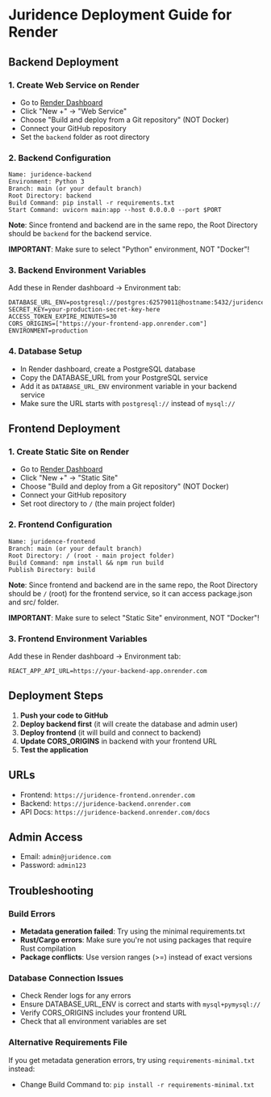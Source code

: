 # Juridence Deployment Guide for Render

## Backend Deployment

### 1. Create Web Service on Render
- Go to [Render Dashboard](https://dashboard.render.com)
- Click "New +" → "Web Service"
- Choose "Build and deploy from a Git repository" (NOT Docker)
- Connect your GitHub repository
- Set the `backend` folder as root directory

### 2. Backend Configuration
```
Name: juridence-backend
Environment: Python 3
Branch: main (or your default branch)
Root Directory: backend
Build Command: pip install -r requirements.txt
Start Command: uvicorn main:app --host 0.0.0.0 --port $PORT
```

**Note**: Since frontend and backend are in the same repo, the Root Directory should be `backend` for the backend service.

**IMPORTANT**: Make sure to select "Python" environment, NOT "Docker"!

### 3. Backend Environment Variables
Add these in Render dashboard → Environment tab:
```
DATABASE_URL_ENV=postgresql://postgres:62579011@hostname:5432/juridence
SECRET_KEY=your-production-secret-key-here
ACCESS_TOKEN_EXPIRE_MINUTES=30
CORS_ORIGINS=["https://your-frontend-app.onrender.com"]
ENVIRONMENT=production
```

### 4. Database Setup
- In Render dashboard, create a PostgreSQL database
- Copy the DATABASE_URL from your PostgreSQL service
- Add it as `DATABASE_URL_ENV` environment variable in your backend service
- Make sure the URL starts with `postgresql://` instead of `mysql://`

## Frontend Deployment

### 1. Create Static Site on Render
- Go to [Render Dashboard](https://dashboard.render.com)
- Click "New +" → "Static Site"
- Choose "Build and deploy from a Git repository" (NOT Docker)
- Connect your GitHub repository
- Set root directory to `/` (the main project folder)

### 2. Frontend Configuration
```
Name: juridence-frontend
Branch: main (or your default branch)
Root Directory: / (root - main project folder)
Build Command: npm install && npm run build
Publish Directory: build
```

**Note**: Since frontend and backend are in the same repo, the Root Directory should be `/` (root) for the frontend service, so it can access package.json and src/ folder.

**IMPORTANT**: Make sure to select "Static Site" environment, NOT "Docker"!

### 3. Frontend Environment Variables
Add these in Render dashboard → Environment tab:
```
REACT_APP_API_URL=https://your-backend-app.onrender.com
```

## Deployment Steps

1. **Push your code to GitHub**
2. **Deploy backend first** (it will create the database and admin user)
3. **Deploy frontend** (it will build and connect to backend)
4. **Update CORS_ORIGINS** in backend with your frontend URL
5. **Test the application**

## URLs
- Frontend: `https://juridence-frontend.onrender.com`
- Backend: `https://juridence-backend.onrender.com`
- API Docs: `https://juridence-backend.onrender.com/docs`

## Admin Access
- Email: `admin@juridence.com`
- Password: `admin123`

## Troubleshooting

### Build Errors
- **Metadata generation failed**: Try using the minimal requirements.txt
- **Rust/Cargo errors**: Make sure you're not using packages that require Rust compilation
- **Package conflicts**: Use version ranges (>=) instead of exact versions

### Database Connection Issues
- Check Render logs for any errors
- Ensure DATABASE_URL_ENV is correct and starts with `mysql+pymysql://`
- Verify CORS_ORIGINS includes your frontend URL
- Check that all environment variables are set

### Alternative Requirements File
If you get metadata generation errors, try using `requirements-minimal.txt` instead:
- Change Build Command to: `pip install -r requirements-minimal.txt`

